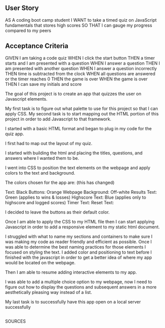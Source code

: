 ## User Story
AS A coding boot camp student
I WANT to take a timed quiz on JavaScript fundamentals that stores high scores
SO THAT I can gauge my progress compared to my peers

## Acceptance Criteria 
GIVEN I am taking a code quiz
WHEN I click the start button
THEN a timer starts and I am presented with a question
WHEN I answer a question
THEN I am presented with another question
WHEN I answer a question incorrectly
THEN time is subtracted from the clock
WHEN all questions are answered or the timer reaches 0
THEN the game is over
WHEN the game is over
THEN I can save my initials and score



The goal of this project is to create an app that quizzes the user on Javascript elements. 

My first task is to figure out what palette to use for this project so that I can apply CSS. My second task is to start mapping out the HTML portion of this project in order to add Javascript to that framework. 

I started with a basic HTML format and began to plug in my code for the quiz app. 

I first had to map out the layout of my quiz. 

I started with building the html and placing the titles, questions, and answers where I wanted them to be.

I went into CSS to position the text elements on the webpage and apply colors to the text and background.

The colors chosen for the app are: (this has changed)

Text: Black
Buttons: Orange
Webpage Background: Off-white
Results Text: Green (applies to wins & losses)
Highscore Text: Blue (applies only to highscore and logged scores)
Timer Text:
Reset Text:

I decided to leave the buttons as their default color. 


Once I am able to apply the CSS to my HTML file then I can start applying Javascript in order to add a responsive element to my static html document.

I struggled with what to name my sections and containers to make sure I was making my code as reader friendly and efficient as possible. Once I was able to determine the best naming practices for those elements I focused on styling the text. I added color and positioning to text before I finished with the javascript in order to get a better idea of where my app would be located on the webpage. 

Then I am able to resume adding interactive elements to my app. 

I was able to add a multiple choice option to my webpage, now I need to figure out how to display the questions and subsequent answers in a more aesthetically pleasing way instead of a list. 

My last task is to successfully have this app open on a local server successfully 


##
SOURCES 


